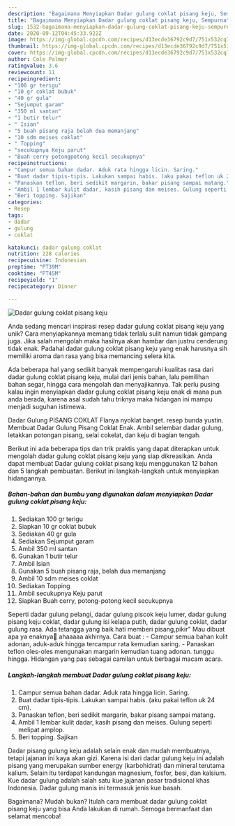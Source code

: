 ```yaml
---
description: "Bagaimana Menyiapkan Dadar gulung coklat pisang keju, Sempurna"
title: "Bagaimana Menyiapkan Dadar gulung coklat pisang keju, Sempurna"
slug: 1532-bagaimana-menyiapkan-dadar-gulung-coklat-pisang-keju-sempurna
date: 2020-09-12T04:45:33.922Z
image: https://img-global.cpcdn.com/recipes/d13ecde36792c9d7/751x532cq70/dadar-gulung-coklat-pisang-keju-foto-resep-utama.jpg
thumbnail: https://img-global.cpcdn.com/recipes/d13ecde36792c9d7/751x532cq70/dadar-gulung-coklat-pisang-keju-foto-resep-utama.jpg
cover: https://img-global.cpcdn.com/recipes/d13ecde36792c9d7/751x532cq70/dadar-gulung-coklat-pisang-keju-foto-resep-utama.jpg
author: Cole Palmer
ratingvalue: 3.6
reviewcount: 11
recipeingredient:
- "100 gr terigu"
- "10 gr coklat bubuk"
- "40 gr gula"
- "Sejumput garam"
- "350 ml santan"
- "1 butir telur"
- " Isian"
- "5 buah pisang raja belah dua memanjang"
- "10 sdm meises coklat"
- " Topping"
- "secukupnya Keju parut"
- "Buah cerry potongpotong kecil secukupnya"
recipeinstructions:
- "Campur semua bahan dadar. Aduk rata hingga licin. Saring."
- "Buat dadar tipis-tipis. Lakukan sampai habis. (aku pakai teflon uk 24 cm)."
- "Panaskan teflon, beri sedikit margarin, bakar pisang sampai matang."
- "Ambil 1 lembar kulit dadar, kasih pisang dan meises. Gulung seperti melipat amplop."
- "Beri topping. Sajikan"
categories:
- Resep
tags:
- dadar
- gulung
- coklat

katakunci: dadar gulung coklat 
nutrition: 228 calories
recipecuisine: Indonesian
preptime: "PT39M"
cooktime: "PT45M"
recipeyield: "1"
recipecategory: Dinner

---
```



![Dadar gulung coklat pisang keju](https://img-global.cpcdn.com/recipes/d13ecde36792c9d7/751x532cq70/dadar-gulung-coklat-pisang-keju-foto-resep-utama.jpg)

Anda sedang mencari inspirasi resep dadar gulung coklat pisang keju yang unik? Cara menyiapkannya memang tidak terlalu sulit namun tidak gampang juga. Jika salah mengolah maka hasilnya akan hambar dan justru cenderung tidak enak. Padahal dadar gulung coklat pisang keju yang enak harusnya sih memiliki aroma dan rasa yang bisa memancing selera kita.

Ada beberapa hal yang sedikit banyak mempengaruhi kualitas rasa dari dadar gulung coklat pisang keju, mulai dari jenis bahan, lalu pemilihan bahan segar, hingga cara mengolah dan menyajikannya. Tak perlu pusing kalau ingin menyiapkan dadar gulung coklat pisang keju enak di mana pun anda berada, karena asal sudah tahu triknya maka hidangan ini mampu menjadi suguhan istimewa.

Dadar Gulung PISANG COKLAT Flanya nyoklat banget. resep bunda yustin. Membuat Dadar Gulung Pisang Coklat Enak. Ambil selembar dadar gulung, letakkan potongan pisang, selai cokelat, dan keju di bagian tengah.


Berikut ini ada beberapa tips dan trik praktis yang dapat diterapkan untuk mengolah dadar gulung coklat pisang keju yang siap dikreasikan. Anda dapat membuat Dadar gulung coklat pisang keju menggunakan 12 bahan dan 5 langkah pembuatan. Berikut ini langkah-langkah untuk menyiapkan hidangannya.

<!--inarticleads1-->

##### Bahan-bahan dan bumbu yang digunakan dalam menyiapkan Dadar gulung coklat pisang keju:

1. Sediakan 100 gr terigu
1. Siapkan 10 gr coklat bubuk
1. Sediakan 40 gr gula
1. Sediakan Sejumput garam
1. Ambil 350 ml santan
1. Gunakan 1 butir telur
1. Ambil  Isian
1. Gunakan 5 buah pisang raja, belah dua memanjang
1. Ambil 10 sdm meises coklat
1. Sediakan  Topping
1. Ambil secukupnya Keju parut
1. Siapkan Buah cerry, potong-potong kecil secukupnya


Seperti dadar gulung pelangi, dadar gulung piscok keju lumer, dadar gulung pisang keju coklat, dadar gulung isi kelapa putih, dadar gulung coklat, dadar gulung rasa. Ada tetangga yang baik hati memberi pisang,pikir&#34; Mau dibuat apa ya enaknya🤔 ahaaaaa akhirnya. Cara buat : - Campur semua bahan kulit adonan, aduk-aduk hingga tercampur rata kemudian saring. - Panaskan teflon oles-oles mengunakan margarin kemudian tuang adonan. tunggu hingga. Hidangan yang pas sebagai camilan untuk berbagai macam acara. 

<!--inarticleads2-->

##### Langkah-langkah membuat Dadar gulung coklat pisang keju:

1. Campur semua bahan dadar. Aduk rata hingga licin. Saring.
1. Buat dadar tipis-tipis. Lakukan sampai habis. (aku pakai teflon uk 24 cm).
1. Panaskan teflon, beri sedikit margarin, bakar pisang sampai matang.
1. Ambil 1 lembar kulit dadar, kasih pisang dan meises. Gulung seperti melipat amplop.
1. Beri topping. Sajikan


Dadar pisang gulung keju adalah selain enak dan mudah membuatnya, tetapi jajanan ini kaya akan gizi. Karena isi dari dadar gulung keju ini adalah pisang yang merupakan sumber energy (karbohidrat) dan mineral terutama kalium. Selain itu terdapat kandungan magnesium, fosfor, besi, dan kalsium. Kue dadar gulung adalah salah satu kue jajanan pasar tradisional khas Indonesia. Dadar gulung manis ini termasuk jenis kue basah. 

Bagaimana? Mudah bukan? Itulah cara membuat dadar gulung coklat pisang keju yang bisa Anda lakukan di rumah. Semoga bermanfaat dan selamat mencoba!
